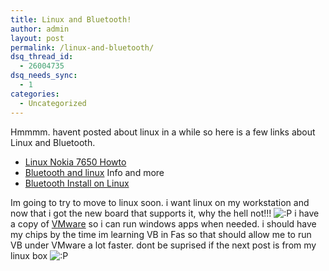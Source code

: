 ```yaml
---
title: Linux and Bluetooth!
author: admin
layout: post
permalink: /linux-and-bluetooth/
dsq_thread_id:
  - 26004735
dsq_needs_sync:
  - 1
categories:
  - Uncategorized
---
```

Hmmmm. havent posted about linux in a while so here is a few links about Linux and Bluetooth.

  * [Linux Nokia 7650 Howto][1]
  * [Bluetooth and linux][2] Info and more
  * [Bluetooth Install on Linux][3]

Im going to try to move to linux soon. i want linux on my workstation and now that i got the new board that supports it, why the hell not!!! <img src="http://blog.lotas-smartman.net/wp-includes/images/smilies/icon_razz.gif" alt=":P" class="wp-smiley" /> i have a copy of [VMware][4] so i can run windows apps when needed. i should have my chips by the time im learning VB in Fas so that should allow me to run VB under VMware a lot faster. dont be suprised if the next post is from my linux box <img src="http://blog.lotas-smartman.net/wp-includes/images/smilies/icon_razz.gif" alt=":P" class="wp-smiley" />

 [1]: http://www.iterationx.org/essays/2002/10/21/
 [2]: http://www.holtmann.org/linux/bluetooth/
 [3]: http://medien.informatik.uni-ulm.de/~frank/bluetooth/bluetooth-howto.html
 [4]: http://www.vmware.com